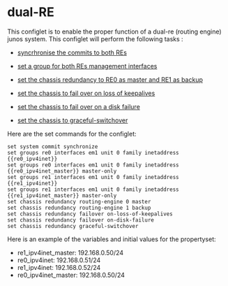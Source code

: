 # dual-RE

This configlet is to enable the proper function of a dual-re (routing engine) junos system.
This configlet will perform the following tasks :

- [syncrhronise the commits to both REs](https://www.juniper.net/documentation/us/en/software/junos/cli/topics/topic-map/synchronising-routing-engines.html)

- [set a group for both REs management interfaces](https://www.juniper.net/documentation/us/en/software/junos/junos-overview/topics/task/routing-engine-dual-initial-configuration.html)
- [set the chassis redundancy to RE0 as master and RE1 as backup](https://www.juniper.net/documentation/us/en/software/junos/high-availability/topics/task/routing-engine-redundancy-configuring.html)
- [set the chassis to fail over on loss of keepalives](https://www.juniper.net/documentation/us/en/software/junos/high-availability/topics/task/routing-engine-redundancy-configuring.html#section-re-redundancy-on-loss-of-keepalives)
- [set the chassis to fail over on a disk failure](https://www.juniper.net/documentation/us/en/software/junos/high-availability/topics/task/routing-engine-redundancy-configuring.html#section-re-redundancy-on-disk-failure)
- [set the chassis to graceful-switchover](https://www.juniper.net/documentation/us/en/software/junos/high-availability/topics/task/gres-configuring.html)

Here are the set commands for the configlet:
```
set system commit synchronize
set groups re0 interfaces em1 unit 0 family inetaddress {{re0_ipv4inet}}
set groups re0 interfaces em1 unit 0 family inetaddress {{re0_ipv4inet_master}} master-only
set groups re1 interfaces em1 unit 0 family inetaddress {{re1_ipv4inet}}
set groups re1 interfaces em1 unit 0 family inetaddress {{re1_ipv4inet_master}} master-only
set chassis redundancy routing-engine 0 master
set chassis redundancy routing-engine 1 backup
set chassis redundancy failover on-loss-of-keepalives
set chassis redundancy failover on-disk-failure
set chassis redundancy graceful-switchover 
```

Here is an example of the variables and initial values for the propertyset:

- re1_ipv4inet_master: 192.168.0.50/24
- re0_ipv4inet:  192.168.0.51/24
- re1_ipv4inet: 192.168.0.52/24
- re0_ipv4inet_master: 192.168.0.50/24
